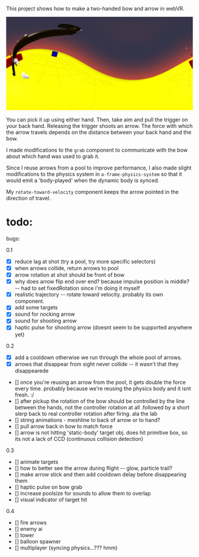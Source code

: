 This project shows how to make a two-handed bow and arrow in webVR.

![Alt text](captures/360_a.jpg?raw=true "Early Tests")

You can pick it up using either hand.  Then, take aim and pull the trigger on your back hand.  Releasing the trigger shoots an arrow.  The force with which the arrow travels depends on the distance between your back hand and the bow.

I made modifications to the ```grab``` component to communicate with the bow about which hand was used to grab it.  

Since I reuse arrows from a pool to improve performance, I also made slight modifications to the physics system in ```a-frame-physics-system``` so that it would emit a 'body-played' when the dynamic body is synced.

My ```rotate-toward-velocity``` component keeps the arrow pointed in the direction of travel.

# todo:

bugs:

0.1
- [x] reduce lag at shot (try a pool, try more specific selectors)
- [x] when arrows collide, return arrows to pool
- [x] arrow rotation at shot should be front of bow
- [x] why does arrow flip end over end?  because impulse position is middle? -- had to set fixedRotation since i'm doing it myself
- [x] realistic trajectory -- rotate toward velocity. probably its own component. 
- [x] add some targets
- [x] sound for nocking arrow
- [x] sound for shooting arrow
- [x] haptic pulse for shooting arrow (doesnt seem to be supported anywhere yet)

0.2
- [x] add a cooldown otherwise we run through the whole pool of arrows.
- [x] arrows that disappear from sight never collide -- it wasn't that they disappearede
- [] once you're reusing an arrow from the pool, it gets double the force every time.  probably because we're reusing the physics body and it isnt fresh. :/
- [] after pickup the rotation of the bow should be controlled by the line between the hands, not the controller rotation at all .followed by a short slerp back to real controller rotation after firing.  ala the lab
- [] string animations - meshline to back of arrow or to hand?
- [] pull arrow back in bow to match force
- [] arrow is not hitting 'static-body' target obj.  does hit primitive box, so its not a lack of CCD (continuous collision detection)


0.3
- [] animate targets
- [] how to better see the arrow during flight -- glow, particle trail?
- [] make arrow stick and then add cooldown delay before disappearing them
- [] haptic pulse on bow grab 
- [] increase poolsize for sounds to allow them to overlap
- [] visual indicator of target hit


0.4
- [] fire arrows
- [] enemy ai
- [] tower
- [] balloon spawner
- [] multiplayer (syncing physics...??? hmm)
